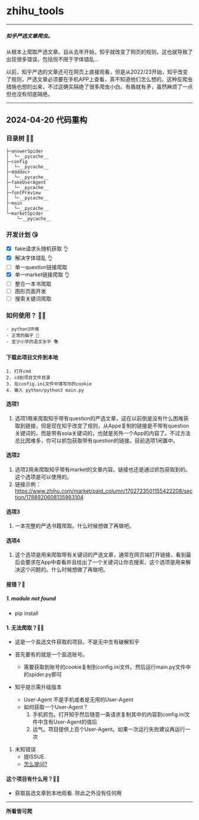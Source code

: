 ﻿# zhihu_tools

---

##### 知乎严选文章爬虫。


从根本上爬取严选文章。自从去年开始，知乎就改变了网页的规则，这也就导致了出现很多错误，包括但不限于字体错乱...

以前，知乎严选的文章还可在网页上直接观看，但是从2022/23开始，知乎改变了规则，严选文章必须要在手机APP上查看，真不知道他们怎么想的。这种反爬虫措施也想的出来，不过这确实隔绝了很多爬虫小白。有盾就有矛，虽然麻烦了一点但也没有彻底隔绝。

---

## 2024-04-20 代码重构

### 目录树 🤷‍♂️

```
├─answerSpider
│  └─__pycache__
├─config
│  └─__pycache__
├─ddddocr
│  └─__pycache__
├─fakeUserAgent
│  └─__pycache__
├─fontPreview
│  └─__pycache__
├─main
│  └─__pycache__
└─marketSpider
    └─__pycache__
```

### 开发计划 😘

- [X] fake请求头随机获取 👌
- [X] 解决字体错乱 👌
- [ ] 单一question链接爬取
- [X] 单一market链接爬取 👌
- [ ] 整合一本书爬取
- [ ] 图形页面开发
- [ ] 搜索关键词爬取

### 如何使用？ 😶‍🌫️

    - python3环境
    - 正常的脑子 🧠
    - 至少小学的语文水平 📚

#### 下载此项目文件到本地

    1. 打开cmd
    2. cd到项目文件目录
    3. 在config.ini文件中填写你的cookie
    4. 输入 python/python3 main.py

#### 选项1

 1. 选项1用来爬取知乎带有question的严选文章，这在以前倒是没有什么困难获取到链接，但是现在知乎改变了规则，从Appe复制的链接是不带有question关键词的，而是带有soia关键词的，也就是另外一个App的内容了。不过方法总比困难多，你可以抓包获取带有question的链接。目前选项1闲置中。

#### 选项2
  1. 选项2用来爬取知乎带有market的文章内容。链接也还是通过抓包获取到的。这个选项是可以使用的。
  2. 链接示例：https://www.zhihu.com/market/paid_column/1702723501155422208/section/1788920608135983104

#### 选项3
  1. 一本完整的严选书籍爬取。什么时候想做了再做吧。

#### 选项4
   1. 这个选项是用来爬取带有关键词的严选文章，通常在网页端打开链接，看到最后会要求在App中查看并且给出了一个关键词让你去搜索，这个选项是用来解决这个问题的。什么时候想做了再做吧。


#### 报错？🤡

##### 1. module not found

- pip install 

#### 1. 无法爬取？🤡🤡

- 这是一个盐选文件获取的项目。不是无中生有破解知乎
- 首先要有的就是一个盐选账号。

  - 需要获取到账号的cookie复制到config.ini文件。然后运行main.py文件中的spider.py即可
- 知乎提示需升级版本
  - User-Agent 不是手机或者是无用的User-Agent
  - 如何获取一个User-Agent？
    1. 手机抓包。打开知乎然后随意一条请求复制其中的内容到config.ini文件中含有User-Agent的值后
    2. 运气。项目提供上百个User-Agent。如果一次运行失败建议再运行一次

1. 未知错误
   - 提ISSUE.
   - [怎么提问?](https://github.com/ryanhanwu/How-To-Ask-Questions-The-Smart-Way)

#### 这个项目有什么用？🤷‍♂️

- 获取盐选文章到本地观看. 除此之外没有任何用

---

**所看皆可爬**
